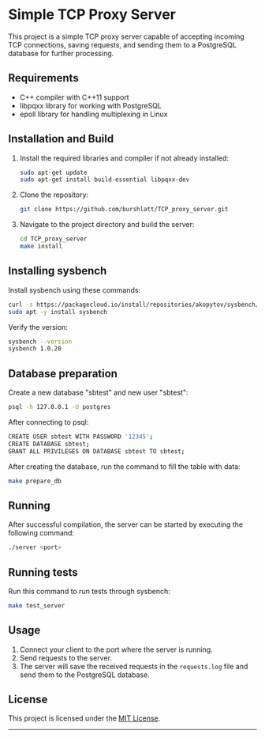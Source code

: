 # Simple TCP Proxy Server

This project is a simple TCP proxy server capable of accepting incoming TCP connections, saving requests, and sending them to a PostgreSQL database for further processing.

## Requirements

- C++ compiler with C++11 support
- libpqxx library for working with PostgreSQL
- epoll library for handling multiplexing in Linux

## Installation and Build

1. Install the required libraries and compiler if not already installed:

    ```bash
    sudo apt-get update
    sudo apt-get install build-essential libpqxx-dev
    ```

2. Clone the repository:

    ```bash
    git clone https://github.com/burshlatt/TCP_proxy_server.git
    ```

3. Navigate to the project directory and build the server:

    ```bash
    cd TCP_proxy_server
    make install
    ```

## Installing sysbench

Install sysbench using these commands:
```bash
curl -s https://packagecloud.io/install/repositories/akopytov/sysbench/script.deb.sh | sudo bash
sudo apt -y install sysbench
```
Verify the version:
```bash
sysbench --version
sysbench 1.0.20
```

## Database preparation

Create a new database "sbtest" and new user "sbtest":

```bash
psql -h 127.0.0.1 -U postgres
```
After connecting to psql:
```bash
CREATE USER sbtest WITH PASSWORD '12345';
CREATE DATABASE sbtest;
GRANT ALL PRIVILEGES ON DATABASE sbtest TO sbtest;
```
After creating the database, run the command to fill the table with data:
```bash
make prepare_db
```

## Running

After successful compilation, the server can be started by executing the following command:

```bash
./server <port>
```

## Running tests

Run this command to run tests through sysbench:
```bash
make test_server
```

## Usage

1. Connect your client to the port where the server is running.
2. Send requests to the server.
3. The server will save the received requests in the `requests.log` file and send them to the PostgreSQL database.

## License

This project is licensed under the [MIT License](LICENSE).

---
